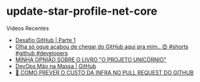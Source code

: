 # update-star-profile-net-core

Videos Recentes
<!-- YOUTUBE:START -->
- [Desafio GitHub | Parte 1](https://www.youtube.com/watch?v=Nhjaxoxkc2I)
- [Olha só oque acabou de chegar do GitHub aqui pra mim.. 😍 #shorts #github #developers](https://www.youtube.com/watch?v=i6I0agdg4vw)
- [MINHA OPNIÂO SOBRE O LIVRO &quot;O PROJETO UNICÓRNIO&quot;](https://www.youtube.com/watch?v=Vdd1Ray2T1o)
- [DevOps Mão na Massa | GitHub](https://www.youtube.com/watch?v=mGFmjckpxc4)
- [🤑 COMO PREVER O CUSTO DA INFRA NO PULL REQUEST DO GITHUB](https://www.youtube.com/watch?v=mttx5ZpNU_s)
<!-- YOUTUBE:END -->
